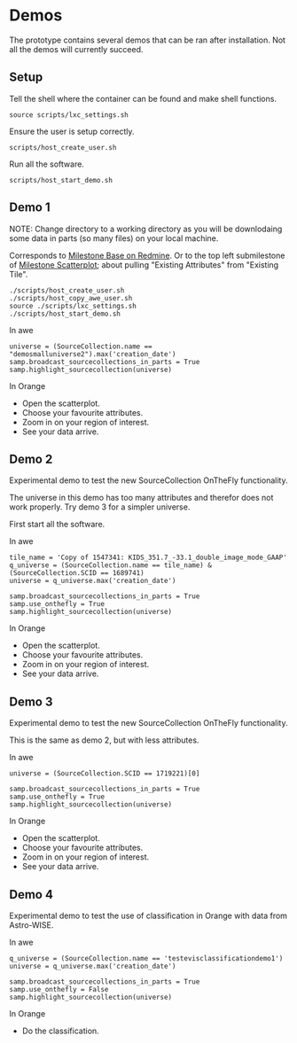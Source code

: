 # Demos

The prototype contains several demos that can be ran after installation. Not all the demos will currently succeed.


## Setup

Tell the shell where the container can be found and make shell functions.
```
source scripts/lxc_settings.sh
```

Ensure the user is setup correctly.
```
scripts/host_create_user.sh
```

Run all the software.
```
scripts/host_start_demo.sh
```


## Demo 1
NOTE: Change directory to a working directory as you will be downlodaing some data in parts (so many files) on your local machine.

Corresponds to [Milestone Base on Redmine](https://redmine.hpc.rug.nl/redmine/projects/evisualization-of-big-data/wiki/Milestone_Baseine/versions/6). Or to the top left submilestone of [Milestone Scatterplot](https://redmine.hpc.rug.nl/redmine/projects/evisualization-of-big-data/wiki/Milestone_Scatterplot); about pulling "Existing Attributes" from "Existing Tile".

```
./scripts/host_create_user.sh
./scripts/host_copy_awe_user.sh
source ./scripts/lxc_settings.sh 
./scripts/host_start_demo.sh 
```

In awe

```
universe = (SourceCollection.name == "demosmalluniverse2").max('creation_date')
samp.broadcast_sourcecollections_in_parts = True
samp.highlight_sourcecollection(universe)
```

In Orange

* Open the scatterplot.
* Choose your favourite attributes.
* Zoom in on your region of interest.
* See your data arrive.


## Demo 2
Experimental demo to test the new SourceCollection OnTheFly functionality.

The universe in this demo has too many attributes and therefor does not work properly. Try demo 3 for a simpler universe.

First start all the software.

In awe

```
tile_name = 'Copy of 1547341: KIDS_351.7_-33.1_double_image_mode_GAAP'
q_universe = (SourceCollection.name == tile_name) & (SourceCollection.SCID == 1689741)
universe = q_universe.max('creation_date')

samp.broadcast_sourcecollections_in_parts = True
samp.use_onthefly = True
samp.highlight_sourcecollection(universe)
```

In Orange

* Open the scatterplot.
* Choose your favourite attributes.
* Zoom in on your region of interest.
* See your data arrive.

## Demo 3
Experimental demo to test the new SourceCollection OnTheFly functionality.

This is the same as demo 2, but with less attributes.


In awe
```
universe = (SourceCollection.SCID == 1719221)[0]

samp.broadcast_sourcecollections_in_parts = True
samp.use_onthefly = True
samp.highlight_sourcecollection(universe)
```

In Orange

* Open the scatterplot.
* Choose your favourite attributes.
* Zoom in on your region of interest.
* See your data arrive.


## Demo 4
Experimental demo to test the use of classification in Orange with data from Astro-WISE.

In awe
```
q_universe = (SourceCollection.name == 'testevisclassificationdemo1')
universe = q_universe.max('creation_date')

samp.broadcast_sourcecollections_in_parts = True
samp.use_onthefly = False
samp.highlight_sourcecollection(universe)
```

In Orange

* Do the classification.

